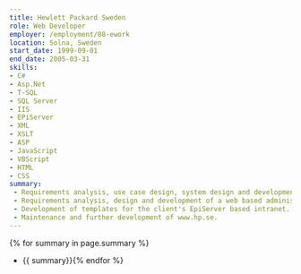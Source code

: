 ```yaml
---
title: Hewlett Packard Sweden
role: Web Developer
employer: /employment/08-ework
location: Solna, Sweden
start_date: 1999-09-01
end_date: 2005-03-31
skills:
- C#
- Asp.Net
- T-SQL
- SQL Server
- IIS
- EPiServer
- XML
- XSLT
- ASP
- JavaScript
- VBScript
- HTML
- CSS
summary:
 - Requirements analysis, use case design, system design and development of a web based admininstration interface for information about and registrations for customer events for HP EMEA.
 - Requirements analysis, design and development of a web based administration interface for HP's scandinavian products database. 
 - Development of templates for the client's EpiServer based intranet.
 - Maintenance and further development of www.hp.se.
---
```

{% for summary in page.summary %}
* {{ summary}}{% endfor %}
<!--more-->
